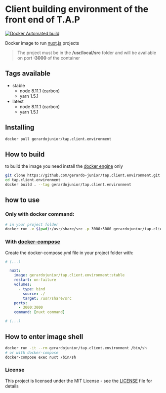 # Client building environment of the front end of T.A.P 

[![Docker Automated build](https://img.shields.io/docker/automated/jrottenberg/ffmpeg.svg)](https://hub.docker.com/r/gerardojunior/tap.client.environment)

Docker image to run [nuxt.js](nuxtjs.org) projects

> The project must be in the **/usr/local/src** folder and will be available on port **:3000** of the container

## Tags available

- stable
  - node 8.11.1 (carbon)
  - yarn 1.5.1
- latest
  - node 8.11.1 (carbon)
  - yarn 1.5.1

## Installing

```bash
docker pull gerardojunior/tap.client.environment
```
## How to build

to build the image you need install the [docker engine](https://www.docker.com/) only

```bash
git clone https://github.com/gerardo-junior/tap.client.environment.git
cd tap.client.environment
docker build . --tag gerardojunior/tap.client.environment
```

## how to use

### Only with docker command:

```bash
# in your project folder
docker run -v $(pwd):/usr/share/src -p 3000:3000 gerardojunior/tap.client.environment [nuxt command or sh command]
```
### With [docker-compose](https://docs.docker.com/compose/)

Create the docker-compose.yml file  in your project folder with:

```yml
# (...)

  nuxt:
    image: gerardojunior/tap.client.environment:stable
    restart: on-failure
    volumes:
      - type: bind
        source: ./
        target: /usr/share/src
    ports:
      - 3000:3000
    command: [nuxt command]

# (...)
```

## How to enter image shell
 
```bash
docker run -it --rm gerardojunior/tap.client.environment /bin/sh
# or with docker-compose
docker-compose exec nuxt /bin/sh
```

### License  
This project is licensed under the MIT License - see the [LICENSE](LICENSE) file for details